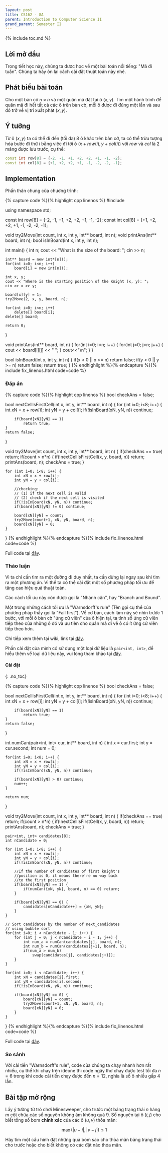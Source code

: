```yaml
---
layout: post
title: CS162 - 8A
parent: Introduction to Computer Science II
grand_parent: Semester II
--- 
```


{% include toc.md %}

## Lời mở đầu

Trong tiết học này, chúng ta được học về một bài toán nổi tiếng: "Mã đi tuần". Chúng ta hãy ôn lại cách cài đặt thuật toán này nhé.

## Phát biểu bài toán

Cho một bàn cờ $n\times n$ và một quân mã đặt tại ô $(x, y)$. Tìm một hành trình để quân mã đi hết tất cả các ô trên bàn cờ, mỗi ô được đi đúng một lần và sau đó trở về vị trí xuất phát $(x, y)$.

## Ý tưởng

Từ ô $(x, y)$ ta có thể đi đến (tối đa) $8$ ô khác trên bàn cờ, ta có thể trừu tượng hóa bước đi thứ $i$ bằng việc đi tới ô $(x + row(i) , y + col(i))$ với $row$ và $col$ là 2 mảng được lưu trước, cụ thể:

```cpp 
const int row[8] = {-2, -1, +1, +2, +2, +1, -1, -2};
const int col[8] = {+1, +2, +2, +1, -1, -2, -2, -1};
```

## Implementation

Phần thân chung của chương trình:

{% capture code %}{% highlight cpp linenos %}
#include <iostream>

using namespace std;

const int row[8] = {-2, -1, +1, +2, +2, +1, -1, -2};
const int col[8] = {+1, +2, +2, +1, -1, -2, -2, -1};

void try2Move(int count, int x, int y, int** board, int n);
void printAns(int** board, int n);
bool isInBoard(int x, int y, int n);

int main() {
    int n;
    cout << "What is the size of the board: ";
    cin >> n;
    
    int** board = new int*[n]();
    for(int i=0; i<n; i++)
        board[i] = new int[n]();
    
    int x, y;
    cout << "Where is the starting position of the Knight (x, y): ";
    cin >> x >> y;
    
    board[x][y] = 1;
    try2Move(2, x, y, board, n);
    
    for(int i=0; i<n; i++)
        delete[] board[i];
    delete[] board;
    
    return 0;
}

void printAns(int** board, int n) {
    for(int i=0; i<n; i++) {
        for(int j=0; j<n; j++) {
            cout << board[i][j] << " ";
        }
        cout<<"\n";
    }
}

bool isInBoard(int x, int y, int n) {
    if(x < 0 || x >= n) return false;
    if(y < 0 || y >= n) return false;
    return true;
}
{% endhighlight %}{% endcapture %}{% include fix_linenos.html code=code %}

### Đáp án

{% capture code %}{% highlight cpp linenos %}
bool checkAns = false;

bool nextCellIsFirstCell(int x, int y, int** board, int n) {
    for (int i=0; i<8; i++) {
        int xN = x + row[i];
        int yN = y + col[i];
        if(!isInBoard(xN, yN, n)) continue;
        
        if(board[xN][yN] == 1)
            return true;
    }
    return false;
}

void try2Move(int count, int x, int y, int** board, int n) {
    if(checkAns == true) return;
    if(count > n*n) {
        if(!nextCellIsFirstCell(x, y, board, n)) return;
        printAns(board, n);
        checkAns = true;
    }
    
    for (int i=0; i<8; i++) {
        int xN = x + row[i];
        int yN = y + col[i];
        
        //checking:
        // (1) if the next cell is valid
        // (2) check if the next cell is visited
        if(!isInBoard(xN, yN, n)) continue;
        if(board[xN][yN] != 0) continue;
        
        board[xN][yN] = count;
        try2Move(count+1, xN, yN, board, n);
        board[xN][yN] = 0;
    }
}
{% endhighlight %}{% endcapture %}{% include fix_linenos.html code=code %}

Full code tại [đây](https://ideone.com/6Ye7uv).

### Thảo luận

Vì ta chỉ cần tìm ra một đường đi duy nhất, ta cần dừng lại ngay sau khi tìm ra một phương án. Vì thế ta có thể cài đặt một số phương pháp tối ưu để tăng cao hiệu quả thuật toán.

Các cách tối ưu này còn được gọi là "Nhánh cận", hay "Branch and Bound".

Một trong những cách tối ưu là "Warnsdorff's rule" (Tên gọi cụ thể của phương pháp thầy gọi là "Fail first"). Về cơ bản, cách làm này sẽ nhìn trước $1$ bước, với mỗi ô bàn cờ "ứng cử viên" của ô hiện tại, ta tính số ứng cử viên tiếp theo của những ô đó và ưu tiên cho quân mã đi về ô có ít ứng cử viên tiếp theo hơn.

Chi tiếp xem thêm tại wiki, link tại [đây](https://en.wikipedia.org/wiki/Knight%27s_tour#Warnsdorff's_rule).

Phần cài đặt của mình có sử dụng một loại dữ liệu là `pair<int, int>`, để hiểu thêm về loại dữ liệu này, vui lòng tham khảo tại [đây](https://cplusplus.com/reference/utility/pair/pair/).

#### Cài đặt
{: .no_toc}

{% capture code %}{% highlight cpp linenos %}
bool checkAns = false;

bool nextCellIsFirstCell(int x, int y, int** board, int n) {
    for (int i=0; i<8; i++) {
        int xN = x + row[i];
        int yN = y + col[i];
        if(!isInBoard(xN, yN, n)) continue;
        
        if(board[xN][yN] == 1)
            return true;
    }
    return false;
}

int numCan(pair<int, int> cur, int** board, int n) {
    int x = cur.first;
    int y = cur.second;
    int num = 0;
    
    for(int i=0; i<8; i++) {
        int xN = x + row[i];
        int yN = y + col[i];
        if(!isInBoard(xN, yN, n)) continue;
        
        if(board[xN][yN] > 0) continue;
        num++;
    }
    
    return num;
}

void try2Move(int count, int x, int y, int** board, int n) {
    if(checkAns == true) return;
    if(count > n*n) {
        if(!nextCellIsFirstCell(x, y, board, n)) return;
        printAns(board, n);
        checkAns = true;
    }
    
    pair<int, int> candidates[8];
    int nCandidate = 0;
    
    for (int i=0; i<8; i++) {
        int xN = x + row[i];
        int yN = y + col[i];
        if(!isInBoard(xN, yN, n)) continue;
        
        //If the number of candidates of first knight's
        //position is 0, it means there're no way back 
        //to the first position
        if(board[xN][yN] == 1) {
            if(numCan({xN, yN}, board, n) == 0) return;
        }
        
        if(board[xN][yN] == 0) {
            candidates[nCandidate++] = {xN, yN};
        }
    }
    
    // Sort candidates by the number of next_candidates
    // using bubble sort
    for(int i=0; i < nCandidate - 1; i++) {
        for (int j = 0; j < nCandidate - i - 1; j++) {
            int num_a = numCan(candidates[j], board, n);
            int num_b = numCan(candidates[j+1], board, n);
            if(num_a > num_b)
                swap(candidates[j], candidates[j+1]);
        }
    }
    
    for(int i=0; i < nCandidate; i++) {
        int xN = candidates[i].first;
        int yN = candidates[i].second;
        if(!isInBoard(xN, yN, n)) continue;
        
        if(board[xN][yN] == 0) {
            board[xN][yN] = count;
            try2Move(count+1, xN, yN, board, n);
            board[xN][yN] = 0;
        }
    }
}
{% endhighlight %}{% endcapture %}{% include fix_linenos.html code=code %}

Full code tại [đây](https://ideone.com/aI0UDf).

### So sánh

Với cải tiến "Warnsdorff's rule", code của chúng ta chạy nhanh hơn rất nhiều, cụ thể khi chạy trên ideone thì code ngây thơ chạy được test tối đa $n=6$ trong khi code cải tiến chạy được đến $n=12$, nghĩa là số ô nhiều gấp $4$ lần.

## Bài tập mở rộng

Lấy ý tưởng từ trò chơi Minesweeper, cho trước một bảng trạng thái $n$ hàng $m$ cột chứa các số nguyên không âm không quá $9$. Số nguyên tại ô $(i, j)$ cho biết tổng số bom **chính xác** của các ô $(u, v)$ thỏa mãn:

$$\max(\vert u-i \vert, \vert v - j \vert) \le 1$$

Hãy tìm một cấu hình đặt những quả bom sao cho thỏa mãn bảng trạng thái cho trước hoặc cho biết không có các đặt nào thỏa mãn.